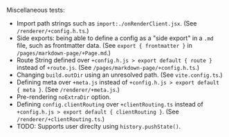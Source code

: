 Miscellaneous tests:
- Import path strings such as `import:./onRenderClient.jsx`. (See `/renderer/+config.h.ts`.)
- Side exports: being able to define a config as a "side export" in a `.md` file, such as frontmatter data. (See `export { frontmatter }` in `/pages/markdown-page/+Page.md`.)
- Route String defined over `+config.h.js > export default { route }` instead of `+route.js`. (See `/pages/markdown-page/+config.h.ts`.)
- Changing `build.outDir` using an unresolved path. (See `vite.config.ts`.)
- Defining meta over `+meta.js` instead of `+config.h.js > export default { meta }`. (See `/renderer/+meta.js`.)
- Pre-rendering `noExtraDir` option.
- Defining `config.clientRouting` over `+clientRouting.ts` instead of `+config.h.js > export default { clientRouting }`. (See `/renderer/+clientRouting.ts`.)
- TODO: Supports user direclty using `history.pushState()`.
